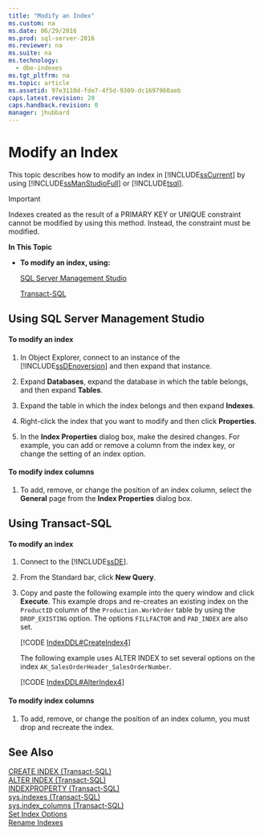 ```yaml
---
title: "Modify an Index"
ms.custom: na
ms.date: 06/29/2016
ms.prod: sql-server-2016
ms.reviewer: na
ms.suite: na
ms.technology: 
  - dbe-indexes
ms.tgt_pltfrm: na
ms.topic: article
ms.assetid: 97e3110d-fde7-4f5d-9309-dc1697960aeb
caps.latest.revision: 20
caps.handback.revision: 0
manager: jhubbard
---
```

# Modify an Index
This topic describes how to modify an index in [!INCLUDE[ssCurrent](../../Topics/TopicNameContainA/tokens/ssCurrent_md.md)] by using [!INCLUDE[ssManStudioFull](../../Topics/TopicNameContainA/tokens/ssManStudioFull_md.md)] or [!INCLUDE[tsql](../../Topics/TopicNameContainA/tokens/tsql_md.md)].  
  
> [!IMPORTANT]  
>  Indexes created as the result of a PRIMARY KEY or UNIQUE constraint cannot be modified by using this method. Instead, the constraint must be modified.  
  
 **In This Topic**  
  
-   **To modify an index, using:**  
  
     [SQL Server Management Studio](#SSMSProcedure)  
  
     [Transact-SQL](#TsqlProcedure)  
  
##  <a name="SSMSProcedure"></a> Using SQL Server Management Studio  
  
#### To modify an index  
  
1.  In Object Explorer, connect to an instance of the [!INCLUDE[ssDEnoversion](../../Topics/TopicNameContainA/tokens/ssDEnoversion_md.md)] and then expand that instance.  
  
2.  Expand **Databases**, expand the database in which the table belongs, and then expand **Tables**.  
  
3.  Expand the table in which the index belongs and then expand **Indexes**.  
  
4.  Right-click the index that you want to modify and then click **Properties**.  
  
5.  In the **Index Properties** dialog box, make the desired changes. For example, you can add or remove a column from the index key, or change the setting of an index option.  
  
#### To modify index columns  
  
1.  To add, remove, or change the position of an index column, select the **General** page from the **Index Properties** dialog box.  
  
##  <a name="TsqlProcedure"></a> Using Transact-SQL  
  
#### To modify an index  
  
1.  Connect to the [!INCLUDE[ssDE](../../Topics/TopicNameContainA/tokens/ssDE_md.md)].  
  
2.  From the Standard bar, click **New Query**.  
  
3.  Copy and paste the following example into the query window and click **Execute**. This example drops and re-creates an existing index on the `ProductID` column of the `Production.WorkOrder` table by using the `DROP_EXISTING` option. The options `FILLFACTOR` and `PAD_INDEX` are also set.  
  
     [!CODE [IndexDDL#CreateIndex4](../CodeSnippet/SQL15/tsql/indexddl#createindex4)]  
  
     The following example uses ALTER INDEX to set several options on the index `AK_SalesOrderHeader_SalesOrderNumber`.  
  
     [!CODE [IndexDDL#AlterIndex4](../CodeSnippet/SQL15/tsql/indexddl#alterindex4)]  
  
#### To modify index columns  
  
1.  To add, remove, or change the position of an index column, you must drop and recreate the index.  
  
## See Also  
 [CREATE INDEX (Transact-SQL)](assetId:///d2297805-412b-47b5-aeeb-53388349a5b9)   
 [ALTER INDEX (Transact-SQL)](assetId:///b796c829-ef3a-405c-a784-48286d4fb2b9)   
 [INDEXPROPERTY (Transact-SQL)](assetId:///998d5788-4871-44a8-8125-0d9390868b84)   
 [sys.indexes (Transact-SQL)](assetId:///066bd9ac-6554-4297-88fe-d740de1f94a8)   
 [sys.index_columns (Transact-SQL)](assetId:///211471aa-558a-475c-9b94-5913c143ed12)   
 [Set Index Options](../../Topics/TopicNameNotContainA/Set-Index-Options.md)   
 [Rename Indexes](../../Topics/TopicNameNotContainA/Rename-Indexes.md)